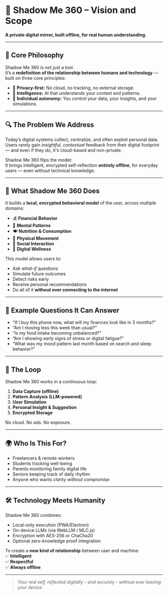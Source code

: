 # 🌌 Shadow Me 360 – Vision and Scope

**A private digital mirror, built offline, for real human understanding.**

---

## 🎯 Core Philosophy

Shadow Me 360 is not just a tool.  
It’s a **redefinition of the relationship between humans and technology** — built on three core principles:

- 🔐 **Privacy-first:** No cloud, no tracking, no external storage.
- 🧠 **Intelligence:** AI that understands your context and patterns.
- 🧍 **Individual autonomy:** You control your data, your insights, and your simulations.

---

## 🔍 The Problem We Address

Today’s digital systems collect, centralize, and often exploit personal data.  
Users rarely gain *insightful, contextual* feedback from their digital footprint — and even if they do, it's cloud-based and non-private.

Shadow Me 360 flips the model:  
It brings intelligent, encrypted self-reflection **entirely offline**, for everyday users — even without technical knowledge.

---

## 🧠 What Shadow Me 360 Does

It builds a **local, encrypted behavioral model** of the user, across multiple domains:

- 💰 **Financial Behavior**
- 🧠 **Mental Patterns**
- 🍽 **Nutrition & Consumption**
- 🏃 **Physical Movement**
- 👥 **Social Interaction**
- 📱 **Digital Wellness**

This model allows users to:

- Ask *what-if* questions
- Simulate future outcomes
- Detect risks early
- Receive personal recommendations
- Do all of it **without ever connecting to the internet**

---

## 🧪 Example Questions It Can Answer

- “If I buy this phone now, what will my finances look like in 3 months?”
- “Am I moving less this week than usual?”
- “Is my food intake becoming unbalanced?”
- “Am I showing early signs of stress or digital fatigue?”
- “What was my mood pattern last month based on search and sleep behavior?”

---

## 🔄 The Loop

Shadow Me 360 works in a continuous loop:

1. **Data Capture (offline)**
2. **Pattern Analysis (LLM-powered)**
3. **User Simulation**
4. **Personal Insight & Suggestion**
5. **Encrypted Storage**

No cloud. No ads. No exposure.

---

## 🌍 Who Is This For?

- Freelancers & remote workers
- Students tracking well-being
- Parents monitoring family digital life
- Seniors keeping track of daily rhythm
- Anyone who wants *clarity without compromise*

---

## 🛠 Technology Meets Humanity

Shadow Me 360 combines:

- Local-only execution (PWA/Electron)
- On-device LLMs (via WebLLM / MLC.js)
- Encryption with AES-256 or ChaCha20
- Optional zero-knowledge proof integration

To create a **new kind of relationship** between user and machine:  
✅ **Intelligent**  
✅ **Respectful**  
✅ **Always offline**

---

> *Your real self, reflected digitally – and securely – without ever leaving your device.*
